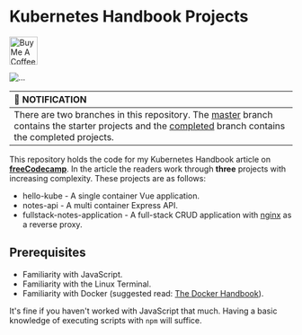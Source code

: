 # Kubernetes Handbook Projects

<a href="https://www.buymeacoffee.com/fhsinchy" target="_blank"><img src="https://cdn.buymeacoffee.com/buttons/default-orange.png" alt="Buy Me A Coffee" height="50" width="auto"></a>

![...](./kubernetes-handbook-github.png)

| :bell: NOTIFICATION |
|:--------------------|
| There are two branches in this repository. The [master](https://github.com/fhsinchy/kubernetes-handbook-projects/tree/master/) branch contains the starter projects and the [completed](https://github.com/fhsinchy/kubernetes-handbook-projects/tree/completed/) branch contains the completed projects. |

This repository holds the code for my Kubernetes Handbook article on [__freeCodecamp__](https://freecodecamp.org). In the article the readers work through __three__ projects with increasing complexity. These projects are as follows:

- hello-kube - A single container Vue application.
- notes-api - A multi container Express API.
- fullstack-notes-application - A full-stack CRUD application with [nginx](https://hub.docker.com/_/nginx/) as a reverse proxy.

## Prerequisites

- Familiarity with JavaScript.
- Familiarity with the Linux Terminal.
- Familiarity with Docker (suggested read: [The Docker Handbook](https://www.freecodecamp.org/news/the-docker-handbook/)).

It's fine if you haven't worked with JavaScript that much. Having a basic knowledge of executing scripts with `npm` will suffice.
